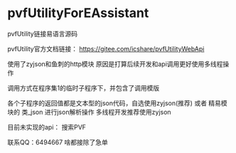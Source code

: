 # pvfUtilityForEAssistant
pvfUtility链接易语言源码

pvfUtility官方文档链接：
https://gitee.com/icshare/pvfUtilityWebApi

使用了zyjson和鱼刺的http模块
原因是打算后续开发和api调用更好使用多线程操作


调用方式在程序集1的临时子程序下，并包含了调用模版

各个子程序的返回值都是文本型的json代码，自选使用zyjson(推荐) 或者 精易模块的 类_json 进行json解析操作
多线程开发推荐使用zyjson

目前未实现的api：
搜索PVF

联系QQ：6494667 啥都接除了急单
